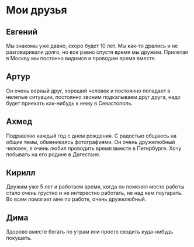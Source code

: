 # Мои друзья


## Евгений
Мы знакомы уже давно, скоро будет 10 лет. Мы как-то дрались и не разговаривали долго, но все равно спустя время мы дружим. Прилетая в Москву мы постонно видимся и проводим время вместе.

## Артур
Он очень верный друг, хороший человек и постоянно попадает в нелепые ситуации, постоянно звоним подкалываем друг друга, надо будет приехать как-нибудь к нему в Севастополь.

## Ахмед
Подравляю каждый год с днем рождения. С радостью общаюсь на общие темы, обмениваясь фотографиями.
Он очень дружелюбный человек, я очень любил проводить время вместе в Петербурге.
Хочу побывать на его родине в Дагестане.

## Кирилл
Дружим уже 5 лет и работаем время, когда он поменял место работы стало очень грустно и не интерестно работать, не над кем поугарать. 
Во всем помогает мне по работе, очень дружелюбный.

## Дима
Здорово вместе бегать по утрам или просто сходить куда-нибудь покушать.